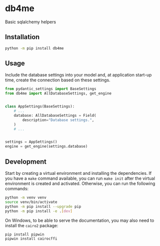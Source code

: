 # db4me

Basic sqlalchemy helpers

## Installation

```bash
python -m pip install db4me
```

## Usage

Include the database settings into your model and, at application
start-up time, create the connection based on these settings.

```python
from pydantic_settings import BaseSettings
from db4me import AllDatabaseSettings, get_engine


class AppSettings(BaseSettings):
    # ...
    database: AllDatabaseSettings = Field(
        description="Database settings.",
    )
    # ...


settings = AppSettings()
engine = get_engine(settings.database)
```

## Development

Start by creating a virtual environment and installing the dependencies.
If you have a `make` command available, you can run `make init` after
the virtual environment is created and activated. Otherwise, you can run
the following commands:

```bash
python -m venv venv
source venv/bin/activate
python -m pip install --upgrade pip
python -m pip install -e .[dev]
```

On Windows, to be able to serve the documentation, you may also need to
install the `cairo2` package:

```bash
pip install pipwin
pipwin install cairocffi
```
